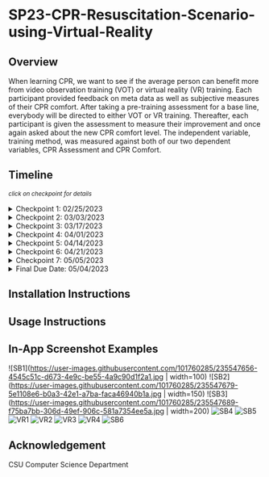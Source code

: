 # SP23-CPR-Resuscitation-Scenario-using-Virtual-Reality

## Overview
When learning CPR, we want to see if the average person can benefit more from video observation training (VOT) or virtual reality (VR) training. Each participant provided feedback on meta data as well as subjective measures of their CPR comfort. After taking a pre-training assessment for a base line, everybody will be directed to either VOT or VR training. Thereafter, each participant is given the assessment to measure their improvement and once again asked about the new CPR comfort level. The independent variable, training method, was measured against both of our two dependent variables, CPR Assessment and CPR Comfort.

## Timeline
<sub>_click on checkpoint for details_</sub>
<details><summary>Checkpoint 1: 02/25/2023</summary>
  
***Environment setup:***
All dependencies and integrations are fully installed and ready for use for all team members
</details>

<details><summary>Checkpoint 2: 03/03/2023</summary>
  
***Welcome and Pre-Module Questionnaire:***
All relevant code to welcome our particpants to the study and provide all necessary research details. In addition the pre-module questionnaire should be fully created. This questionnaire should generate a random "Participant ID", query participants "age" and "base CPR comfort level".
</details>

<details><summary>Checkpoint 3: 03/17/2023</summary>
  
***Education segment:***
All education should be completed for CPR purpose, AED purpose, crisis recognition, preliminary response, CPR process, AED process, and recovery.
</details>

<details><summary>Checkpoint 4: 04/01/2023</summary>
  
***CPR Administration Module Part 1:***
Create the scenario compelete with virtual environment setup and initial briefing.
</details>

<details><summary>Checkpoint 5: 04/14/2023</summary>
  
***CPR Administration Module Part 2:***
Add interaction details such as victim creation, resource manipulation, audio output, and all relevant measures (timer, step-by-step Q&A analysis, etc.).
</details>

<details><summary>Checkpoint 6: 04/21/2023</summary>
  
***Post-Module Questionnaire:***
Create post-module questionnaire to acquire participant "overall experience", "new CPR comfort level", and "recommendations for improvement".
</details>

<details><summary>Checkpoint 7: 05/05/2023</summary>
  
***Calculations and Visualizations:***
Finalize all calculations complete with relevant graphs and other metrics such as mean, standard deviation, and assertion about statisical significance.
</details>

<details><summary>Final Due Date: 05/04/2023</summary>
  
***Final submission:***
Payday
</details>

## Installation Instructions

## Usage Instructions

## In-App Screenshot Examples
![SB1](https://user-images.githubusercontent.com/101760285/235547656-4545c51c-d673-4e9c-be55-4a9c90d1f2a1.jpg | width=100)
![SB2](https://user-images.githubusercontent.com/101760285/235547679-5e1108e6-b0a3-42e1-a7ba-faca46940b1a.jpg | width=150)
![SB3](https://user-images.githubusercontent.com/101760285/235547689-f75ba7bb-306d-49ef-906c-581a7354ee5a.jpg | width=200)
![SB4](https://user-images.githubusercontent.com/101760285/235547750-0226b21d-f0f3-44ed-9d71-29850812f764.jpg)
![SB5](https://user-images.githubusercontent.com/101760285/235547758-abad8017-f36c-4da1-b3a7-5e70c58684e9.jpg)
![VR1](https://user-images.githubusercontent.com/101760285/235547819-bbb2f9fc-8daa-4f1d-9732-f6326c3f2313.jpeg)
![VR2](https://user-images.githubusercontent.com/101760285/235547825-a85a3f0d-d059-4fbc-a09f-08bdbbfe2250.jpeg)
![VR3](https://user-images.githubusercontent.com/101760285/235547833-2bb1e72c-0548-4954-b82f-ffc79bb26c26.jpeg)
![VR4](https://user-images.githubusercontent.com/101760285/235547839-dbf44f06-9fd9-47f1-9ef0-0f8ccc9a993e.jpeg)
![SB6](https://user-images.githubusercontent.com/101760285/235547877-4868bce4-dae5-4fe7-8890-b7c0b7c1f4a4.jpg)

## Acknowledgement
CSU Computer Science Department


